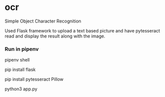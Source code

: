 # ocr
Simple Object Character Recognition

Used Flask framework to upload a text based picture and have pytesseract read and display the result along with the image. 

### Run in pipenv

pipenv shell

pip install flask

pip install pytesseract Pillow

python3 app.py
